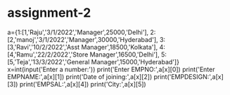# assignment-2


a={1:[1,'Raju','3/1/2022','Manager',25000,'Delhi'],
2:[2,'manoj','3/1/2022','Manager',30000,'Hyderabad'],
3:[3,'Ravi','10/2/2022','Asst Manager',18500,'Kolkata'],
4:[4,'Ramu','22/2/2022','Store Manager',16500,'Delhi'],
5:[5,'Teja','13/3/2022','General Manager',15000,'Hyderabad']}
x=int(input('Enter a number:'))
print('Enter EMPNO:',a[x][0])
print('Enter EMPNAME:',a[x][1])
print('Date of joining:',a[x][2])
print('EMPDESIGN:',a[x][3])
print('EMPSAL:',a[x][4])
print('City:',a[x][5])
